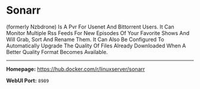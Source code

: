 # Sonarr

(formerly Nzbdrone) Is A Pvr For Usenet And Bittorrent Users. It Can Monitor Multiple Rss Feeds For New Episodes Of Your Favorite Shows And Will Grab, Sort And Rename Them. It Can Also Be Configured To Automatically Upgrade The Quality Of Files Already Downloaded When A Better Quality Format Becomes Available.

---

**Homepage:** https://hub.docker.com/r/linuxserver/sonarr

**WebUI Port:** `8989`